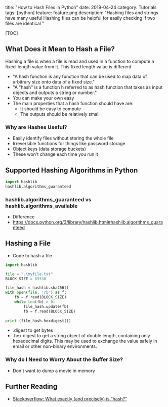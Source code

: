 title: "How to Hash Files in Python"
date: 2019-04-24
category: Tutorials
tags: [python]
feature: feature.png
description: "Hashing files and strings have many useful Hashing files can be helpful for easily checking if two files are identical "

[TOC]

## What Does it Mean to Hash a File?
Hashing a file is when a file is read and used in a function to compute a fixed-length value from it. This fixed length value is different

- "A hash function is any function that can be used to map data of arbitrary size onto data of a fixed size." 
- "A "hash" is a function h referred to as hash function that takes as input objects and outputs a string or number."
- You can make your own easy
- The main properties that a hash function should have are:
    - It should be easy to compute
    - The outputs should be relatively small

### Why are Hashes Useful?
- Easily identify files without storing the whole file
- Irreversible functions for things like password storage
- Object keys (data storage buckets)
- These won't change each time you run it

## Supported Hashing Algorithms in Python
```python
import hashlib
hashlib.algorithms_guaranteed
```

### hashlib.algorithms_guaranteed vs hashlib.algorithms_available
- Difference
- https://docs.python.org/3/library/hashlib.html#hashlib.algorithms_guaranteed

## Hashing a File
- Code to hash a file
```python
import hashlib

file = ".\myfile.txt"
BLOCK_SIZE = 65536

file_hash = hashlib.sha256()
with open(file, 'rb') as f:
    fb = f.read(BLOCK_SIZE)
    while len(fb) > 0:
        file_hash.update(fb)
        fb = f.read(BLOCK_SIZE)
        
print (file_hash.hexdigest())
```

- .digest to get bytes
- .hex digest to get a string object of double length, containing only hexadecimal digits. This may be used to exchange the value safely in email or other non-binary environments.

### Why do I Need to Worry About the Buffer Size?
- Don't want to dump a movie in memory

## Further Reading
- [Stackoverflow: What exactly (and precisely) is “hash?”](https://cs.stackexchange.com/a/55472)

